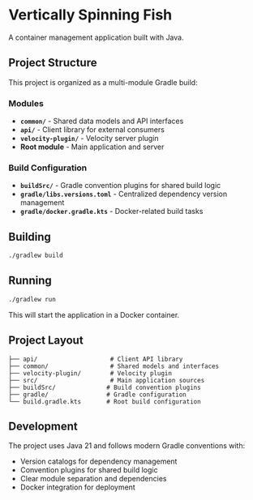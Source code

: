 # Vertically Spinning Fish

A container management application built with Java.

## Project Structure

This project is organized as a multi-module Gradle build:

### Modules

- **`common/`** - Shared data models and API interfaces
- **`api/`** - Client library for external consumers 
- **`velocity-plugin/`** - Velocity server plugin
- **Root module** - Main application and server

### Build Configuration

- **`buildSrc/`** - Gradle convention plugins for shared build logic
- **`gradle/libs.versions.toml`** - Centralized dependency version management
- **`gradle/docker.gradle.kts`** - Docker-related build tasks

## Building

```bash
./gradlew build
```

## Running

```bash
./gradlew run
```

This will start the application in a Docker container.

## Project Layout

```
├── api/                    # Client API library
├── common/                 # Shared models and interfaces
├── velocity-plugin/        # Velocity plugin
├── src/                    # Main application sources
├── buildSrc/              # Build convention plugins
├── gradle/                # Gradle configuration
└── build.gradle.kts       # Root build configuration
```

## Development

The project uses Java 21 and follows modern Gradle conventions with:

- Version catalogs for dependency management
- Convention plugins for shared build logic
- Clear module separation and dependencies
- Docker integration for deployment